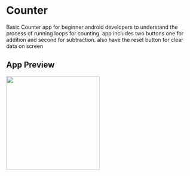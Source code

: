 # Counter
Basic Counter app for beginner android developers to understand the process of running loops for counting. app includes two buttons one for addition and second for subtraction. also have the reset button for clear data on screen
## App Preview

<img src="https://github.com/Wassi01/Counter/blob/master/app/src/main/res/drawable/img.png" width="250" />


